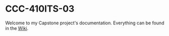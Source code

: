 # CCC-410ITS-03
Welcome to my Capstone project's documentation. Everything can be found in the [Wiki](https://github.com/tkdkel/CCC-410ITS-03/wiki).

